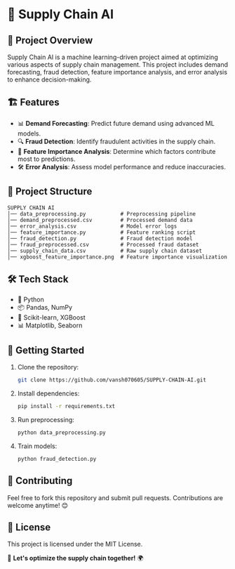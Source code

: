 # 🚀 Supply Chain AI

## 📌 Project Overview
Supply Chain AI is a machine learning-driven project aimed at optimizing various aspects of supply chain management. This project includes demand forecasting, fraud detection, feature importance analysis, and error analysis to enhance decision-making.

## 🏗️ Features
- 📊 **Demand Forecasting**: Predict future demand using advanced ML models.
- 🔍 **Fraud Detection**: Identify fraudulent activities in the supply chain.
- 📌 **Feature Importance Analysis**: Determine which factors contribute most to predictions.
- 🛠️ **Error Analysis**: Assess model performance and reduce inaccuracies.

## 📂 Project Structure
```
SUPPLY CHAIN AI
│── data_preprocessing.py           # Preprocessing pipeline
│── demand_preprocessed.csv         # Processed demand data
│── error_analysis.csv              # Model error logs
│── feature_importance.py           # Feature ranking script
│── fraud_detection.py              # Fraud detection model
│── fraud_preprocessed.csv          # Processed fraud dataset
│── supply_chain_data.csv           # Raw supply chain dataset
│── xgboost_feature_importance.png  # Feature importance visualization
```

## 🛠️ Tech Stack
- 🐍 Python
- 📦 Pandas, NumPy
- 🤖 Scikit-learn, XGBoost
- 📊 Matplotlib, Seaborn

## 🚀 Getting Started
1. Clone the repository:
   ```bash
   git clone https://github.com/vansh070605/SUPPLY-CHAIN-AI.git
   ```
2. Install dependencies:
   ```bash
   pip install -r requirements.txt
   ```
3. Run preprocessing:
   ```bash
   python data_preprocessing.py
   ```
4. Train models:
   ```bash
   python fraud_detection.py
   ```

## 📢 Contributing
Feel free to fork this repository and submit pull requests. Contributions are welcome anytime! 😊

## 📄 License
This project is licensed under the MIT License.

🚀 **Let's optimize the supply chain together!** 🌍
